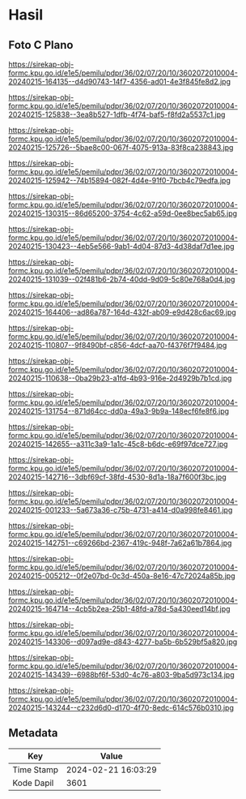 # Hasil

## Foto C Plano

https://sirekap-obj-formc.kpu.go.id/e1e5/pemilu/pdpr/36/02/07/20/10/3602072010004-20240215-164135--d4d90743-14f7-4356-ad01-4e3f845fe8d2.jpg

https://sirekap-obj-formc.kpu.go.id/e1e5/pemilu/pdpr/36/02/07/20/10/3602072010004-20240215-125838--3ea8b527-1dfb-4f74-baf5-f8fd2a5537c1.jpg

https://sirekap-obj-formc.kpu.go.id/e1e5/pemilu/pdpr/36/02/07/20/10/3602072010004-20240215-125726--5bae8c00-067f-4075-913a-83f8ca238843.jpg

https://sirekap-obj-formc.kpu.go.id/e1e5/pemilu/pdpr/36/02/07/20/10/3602072010004-20240215-125942--74b15894-082f-4d4e-91f0-7bcb4c79edfa.jpg

https://sirekap-obj-formc.kpu.go.id/e1e5/pemilu/pdpr/36/02/07/20/10/3602072010004-20240215-130315--86d65200-3754-4c62-a59d-0ee8bec5ab65.jpg

https://sirekap-obj-formc.kpu.go.id/e1e5/pemilu/pdpr/36/02/07/20/10/3602072010004-20240215-130423--4eb5e566-9ab1-4d04-87d3-4d38daf7d1ee.jpg

https://sirekap-obj-formc.kpu.go.id/e1e5/pemilu/pdpr/36/02/07/20/10/3602072010004-20240215-131039--02f481b6-2b74-40dd-9d09-5c80e768a0d4.jpg

https://sirekap-obj-formc.kpu.go.id/e1e5/pemilu/pdpr/36/02/07/20/10/3602072010004-20240215-164406--ad86a787-164d-432f-ab09-e9d428c6ac69.jpg

https://sirekap-obj-formc.kpu.go.id/e1e5/pemilu/pdpr/36/02/07/20/10/3602072010004-20240215-110807--9f8490bf-c856-4dcf-aa70-f4376f7f9484.jpg

https://sirekap-obj-formc.kpu.go.id/e1e5/pemilu/pdpr/36/02/07/20/10/3602072010004-20240215-110638--0ba29b23-a1fd-4b93-916e-2d4929b7b1cd.jpg

https://sirekap-obj-formc.kpu.go.id/e1e5/pemilu/pdpr/36/02/07/20/10/3602072010004-20240215-131754--871d64cc-dd0a-49a3-9b9a-148ecf6fe8f6.jpg

https://sirekap-obj-formc.kpu.go.id/e1e5/pemilu/pdpr/36/02/07/20/10/3602072010004-20240215-142655--a311c3a9-1a1c-45c8-b6dc-e69f97dce727.jpg

https://sirekap-obj-formc.kpu.go.id/e1e5/pemilu/pdpr/36/02/07/20/10/3602072010004-20240215-142716--3dbf69cf-38fd-4530-8d1a-18a7f600f3bc.jpg

https://sirekap-obj-formc.kpu.go.id/e1e5/pemilu/pdpr/36/02/07/20/10/3602072010004-20240215-001233--5a673a36-c75b-4731-a414-d0a998fe8461.jpg

https://sirekap-obj-formc.kpu.go.id/e1e5/pemilu/pdpr/36/02/07/20/10/3602072010004-20240215-142751--c69266bd-2367-419c-948f-7a62a61b7864.jpg

https://sirekap-obj-formc.kpu.go.id/e1e5/pemilu/pdpr/36/02/07/20/10/3602072010004-20240215-005212--0f2e07bd-0c3d-450a-8e16-47c72024a85b.jpg

https://sirekap-obj-formc.kpu.go.id/e1e5/pemilu/pdpr/36/02/07/20/10/3602072010004-20240215-164714--4cb5b2ea-25b1-48fd-a78d-5a430eed14bf.jpg

https://sirekap-obj-formc.kpu.go.id/e1e5/pemilu/pdpr/36/02/07/20/10/3602072010004-20240215-143306--d097ad9e-d843-4277-ba5b-6b529bf5a820.jpg

https://sirekap-obj-formc.kpu.go.id/e1e5/pemilu/pdpr/36/02/07/20/10/3602072010004-20240215-143439--6988bf6f-53d0-4c76-a803-9ba5d973c134.jpg

https://sirekap-obj-formc.kpu.go.id/e1e5/pemilu/pdpr/36/02/07/20/10/3602072010004-20240215-143244--c232d6d0-d170-4f70-8edc-614c576b0310.jpg


## Metadata

| Key        | Value               |
| ---------- | ------------------- |
| Time Stamp | 2024-02-21 16:03:29 |
| Kode Dapil | 3601                |



